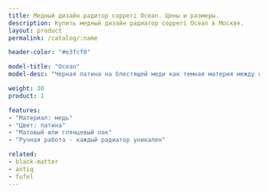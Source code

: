 ```yaml
---
title: Медный дизайн радитор copperi Ocean. Цены и размеры.
description: Купить медный дизайн радиатор copperi Ocean в Москве.
layout: product
permalink: /catalog/:name

header-color: "#e3fcf0"

model-title: "Ocean"
model-desc: "Черная патина на блестящей меди как темная материя между сияющими галактиками. Радиатор покрыт матовым или глянцевым лаком, чтобы сохранить рисунок неизменным."

weight: 30
product: 1

features:
- "Материал: медь"
- "Цвет: патина"
- "Матовый или глянцевый лак"
- "Ручная работа - каждый радиатор уникален"

related:
- black-matter
- antiq
- fufel
---
```

